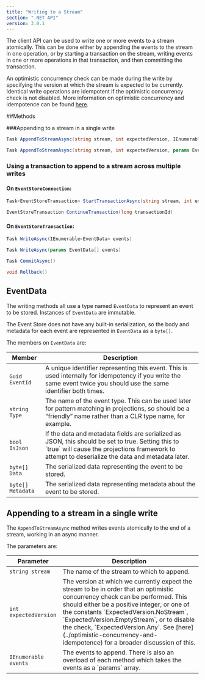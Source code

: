 ```yaml
---
title: "Writing to a Stream"
section: ".NET API"
version: 3.0.1
---
```


The client API can be used to write one or more events to a stream atomically. This can be done either by appending the events to the stream in one operation, or by starting a transaction on the stream, writing events in one or more operations in that transaction, and then committing the transaction.

An optimistic concurrency check can be made during the write by specifying the version at which the stream is expected to be currently. Identical write operations are idempotent if the optimistic concurrency check is not disabled. More information on optimistic concurrency and idempotence can be found [here](../optimistic-concurrency-and-idempotence).

##Methods

###Appending to a stream in a single write

```csharp
Task AppendToStreamAsync(string stream, int expectedVersion, IEnumerable<EventData> events)
```

```csharp
Task AppendToStreamAsync(string stream, int expectedVersion, params EventData[] events)
```

### Using a transaction to append to a stream across multiple writes

#### On `EventStoreConnection`:

```csharp
Task<EventStoreTransaction> StartTransactionAsync(string stream, int expectedVersion)
```

```csharp
EventStoreTransaction ContinueTransaction(long transactionId)
```

#### On `EventStoreTransaction`:

```csharp
Task WriteAsync(IEnumerable<EventData> events)
```

```csharp
Task WriteAsync(params EventData[] events)
```

```csharp
Task CommitAsync()
```

```csharp
void Rollback()
```

## EventData

The writing methods all use a type named `EventData` to represent an event to be stored. Instances of `EventData` are immutable.

The Event Store does not have any built-in serialization, so the body and metadata for each event are represented in `EventData` as a `byte[]`.

The members on `EventData` are:

<table>
    <thead>
        <tr>
            <th>Member</th>
            <th>Description</th>
        </tr>
    </thead>
    <tbody>
        <tr>
            <td><code>Guid EventId</code></td>
            <td>A unique identifier representing this event. This is used internally for idempotency if you write the same event twice you should use the same identifier both times.</td>
        </tr>
        <tr>
            <td><code>string Type</code></td>
            <td>The name of the event type. This can be used later for pattern matching in projections, so should be a “friendly” name rather than a CLR type name, for example.</code></td>
        </tr>
        <tr>
            <td><code>bool IsJson</code></td>
            <td>If the data and metadata fields are serialized as JSON, this should be set to true. Setting this to `true` will cause the projections framework to attempt to deserialize the data and metadata later.</td>
        </tr>
        <tr>
            <td><code>byte[] Data</code></td>
            <td>The serialized data representing the event to be stored.</td>
        </tr>
        <tr>
            <td><code>byte[] Metadata</code></td>
            <td>The serialized data representing metadata about the event to be stored.</td>
        </tr>
    </tbody>
</table>


## Appending to a stream in a single write

The `AppendToStreamAsync` method writes events atomically to the end of a stream, working in an async manner.

The parameters are:

<table>
    <thead>
        <tr>
            <th>Parameter</th>
            <th>Description</th>
        </tr>
    </thead>
    <tbody>
        <tr>
            <td><code>string stream</code></td>
            <td>The name of the stream to which to append.</td>
        </tr>
        <tr>
            <td><code>int expectedVersion</code></td>
            <td>The version at which we currently expect the stream to be in order that an optimistic concurrency check can be performed. This should either be a positive integer, or one of the constants `ExpectedVersion.NoStream`, `ExpectedVersion.EmptyStream`, or to disable the check, `ExpectedVersion.Any`. See [here](../optimistic-concurrency-and-idempotence) for a broader discussion of this.</code></td>
        </tr>
        <tr>
            <td><code>IEnumerable<EventData> events</code></td>
            <td>The events to append. There is also an overload of each method which takes the events as a `params` array.</td>
        </tr>
    </tbody>
</table>
